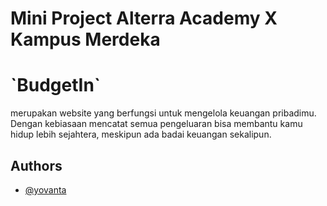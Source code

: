 
# Mini Project Alterra Academy X Kampus Merdeka

<h1>`BudgetIn`</h1> merupakan website yang berfungsi untuk mengelola keuangan pribadimu. Dengan kebiasaan mencatat semua pengeluaran bisa membantu kamu hidup lebih sejahtera, meskipun ada badai keuangan sekalipun.

## Authors

- [@yovanta](https://github.com/Yovanta/)
